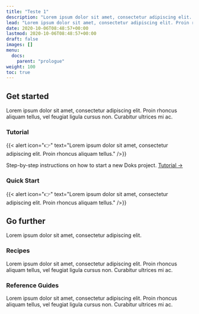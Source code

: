 ```yaml
---
title: "Teste 1"
description: "Lorem ipsum dolor sit amet, consectetur adipiscing elit. Proin rhoncus aliquam tellus, vel feugiat ligula cursus non. Curabitur ultrices mi ac."
lead: "Lorem ipsum dolor sit amet, consectetur adipiscing elit. Proin rhoncus aliquam tellus, vel feugiat ligula cursus non. Curabitur ultrices mi ac."
date: 2020-10-06T08:48:57+00:00
lastmod: 2020-10-06T08:48:57+00:00
draft: false
images: []
menu:
  docs:
    parent: "prologue"
weight: 100
toc: true
---
```


## Get started

Lorem ipsum dolor sit amet, consectetur adipiscing elit. Proin rhoncus aliquam tellus, vel feugiat ligula cursus non. Curabitur ultrices mi ac.

### Tutorial

{{< alert icon="👉" text="Lorem ipsum dolor sit amet, consectetur adipiscing elit. Proin rhoncus aliquam tellus." />}}

Step-by-step instructions on how to start a new Doks project. [Tutorial →](https://getdoks.org/tutorial/introduction/)

### Quick Start

{{< alert icon="👉" text="Lorem ipsum dolor sit amet, consectetur adipiscing elit. Proin rhoncus aliquam tellus." />}}

## Go further

Lorem ipsum dolor sit amet, consectetur adipiscing elit.

### Recipes

Lorem ipsum dolor sit amet, consectetur adipiscing elit. Proin rhoncus aliquam tellus, vel feugiat ligula cursus non. Curabitur ultrices mi ac.

### Reference Guides

Lorem ipsum dolor sit amet, consectetur adipiscing elit. Proin rhoncus aliquam tellus, vel feugiat ligula cursus non. Curabitur ultrices mi ac.
